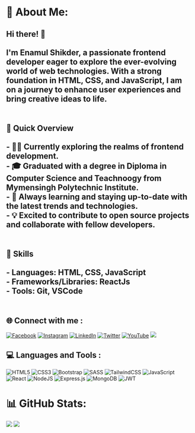 # 💫 About Me:
## Hi there! 👋<br><br>I'm Enamul Shikder, a passionate frontend developer eager to explore the ever-evolving world of web technologies. With a strong foundation in HTML, CSS, and JavaScript, I am on a journey to enhance user experiences and bring creative ideas to life.<br><br>

## 🚀 Quick Overview<br><br>- 👨‍💻 Currently exploring the realms of frontend development.<br>- 🎓 Graduated with a degree in Diploma in Computer Science and Teachnoogy from Mymensingh Polytechnic Institute.<br>- 🌱 Always learning and staying up-to-date with the latest trends and technologies.<br>- 💡 Excited to contribute to open source projects and collaborate with fellow developers.<br><br>

## 🔧 Skills<br><br>- **Languages:** HTML, CSS, JavaScript<br>- **Frameworks/Libraries:** ReactJs <br>- **Tools:** Git, VSCode <br><br>


## 🌐 Connect with me :

[![Facebook](https://camo.githubusercontent.com/2d1ffa69dd491ebeca01b2098cf8233dd09950ff5895abccd5b455ca442abc59/68747470733a2f2f696d672e736869656c64732e696f2f62616467652f46616365626f6f6b2d3138373746323f7374796c653d666f722d7468652d6261646765266c6f676f3d66616365626f6f6b266c6f676f436f6c6f723d7768697465)](https://facebook.com/devenamulshikder) [![Instagram](https://img.shields.io/badge/-Instagram-%23E4405F?style=for-the-badge&logo=instagram&logoColor=white)](https://instagram.com/devenamulshikder) [![LinkedIn](https://img.shields.io/badge/-LinkedIn-%230077B5?style=for-the-badge&logo=linkedin&logoColor=white)](https://linkedin.com/in/devenamulshikder) [![Twitter](https://img.shields.io/badge/Twitter-%231DA1F2?style=for-the-badge&logo=Twitter&logoColor=white)](https://twitter.com/devenamulshikder) [![YouTube](https://img.shields.io/badge/YouTube-%23FF0000?style=for-the-badge&logo=YouTube&logoColor=white)](https://www.youtube.com/@devenamulshikder) [![](https://visitcount.itsvg.in/api?id=devenamulshikder&icon=5&color=6)](https://visitcount.itsvg.in)

## 💻 Languages and Tools :

![HTML5](https://img.shields.io/badge/html5-%23E34F26.svg?style=for-the-badge&logo=html5&logoColor=white) ![CSS3](https://img.shields.io/badge/css3-%231572B6.svg?style=for-the-badge&logo=css3&logoColor=white) ![Bootstrap](https://img.shields.io/badge/bootstrap-%23563D7C.svg?style=for-the-badge&logo=bootstrap&logoColor=white) ![SASS](https://img.shields.io/badge/SASS-hotpink.svg?style=for-the-badge&logo=SASS&logoColor=white) ![TailwindCSS](https://img.shields.io/badge/tailwindcss-%2338B2AC.svg?style=for-the-badge&logo=tailwind-css&logoColor=white) ![JavaScript](https://img.shields.io/badge/javascript-%23323330.svg?style=for-the-badge&logo=javascript&logoColor=%23F7DF1E) ![React](https://img.shields.io/badge/react-%2320232a.svg?style=for-the-badge&logo=react&logoColor=%2361DAFB) ![NodeJS](https://img.shields.io/badge/node.js-6DA55F?style=for-the-badge&logo=node.js&logoColor=white) ![Express.js](https://img.shields.io/badge/express.js-%23404d59.svg?style=for-the-badge&logo=express&logoColor=%2361DAFB) ![MongoDB](https://img.shields.io/badge/MongoDB-%234ea94b.svg?style=for-the-badge&logo=mongodb&logoColor=white) ![JWT](https://img.shields.io/badge/JWT-black?style=for-the-badge&logo=JSON%20web%20tokens)

# 📊 GitHub Stats:
![](https://github-readme-stats.vercel.app/api?username=devenamulshikder&theme=tokyonight&hide_border=false&include_all_commits=false&count_private=false)
![](https://github-readme-stats.vercel.app/api/top-langs/?username=devenamulshikder&theme=tokyonight&hide_border=false&include_all_commits=false&count_private=false&layout=compact)